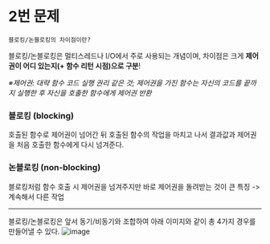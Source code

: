 # 2번 문제

    블로킹/논블로킹의 차이점이란?
    
블로킹/논블로킹은 멀티스레드나 I/O에서 주로 사용되는 개념이며, 차이점은 크게 **제어권이 어디 있는지(+ 함수 리턴 시점)으로 구분**!

*※제어권: 대략 함수 코드 실행 권리 같은 것; 제어권을 가진 함수는 자신의 코드를 끝까지 실행한 후 자신을 호출한 함수에게 제어권 반환*
    
### 블로킹 (blocking)
호출된 함수로 제어권이 넘어간 뒤 호출된 함수의 작업을 마치고 나서 결과값과 제어권을 처음 호출한 함수에게 다시 넘겨준다.

### 논블로킹 (non-blocking)
블로킹처럼 함수 호출 시 제어권을 넘겨주지만 바로 제어권을 돌려받는 것이 큰 특징 -> 계속해서 다른 작업 

---
블로킹/논블로킹은 앞서 동기/비동기와 조합하여 아래 이미지와 같이 총 4가지 경우를 만들어낼 수 있다.
![image](https://user-images.githubusercontent.com/39915120/204734089-3a583794-ea5c-411b-9b50-c85de37839d5.png)
